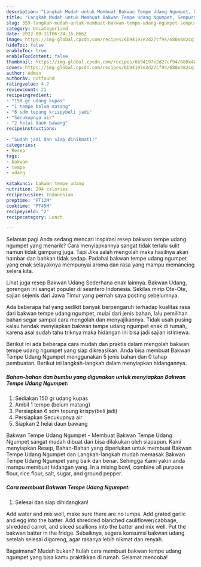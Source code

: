 ```yaml
---
description: "Langkah Mudah untuk Membuat Bakwan Tempe Udang Ngumpet, Sempurna"
title: "Langkah Mudah untuk Membuat Bakwan Tempe Udang Ngumpet, Sempurna"
slug: 359-langkah-mudah-untuk-membuat-bakwan-tempe-udang-ngumpet-sempurna
category: Uncategorized
date: 2022-08-31T06:24:16.866Z
image: https://img-global.cpcdn.com/recipes/6b94197e2d27cf94/680x482cq70/bakwan-tempe-udang-ngumpet-foto-resep-utama.jpg
hideToc: false
enableToc: true
enableTocContent: false
thumbnail: https://img-global.cpcdn.com/recipes/6b94197e2d27cf94/680x482cq70/bakwan-tempe-udang-ngumpet-foto-resep-utama.jpg
cover: https://img-global.cpcdn.com/recipes/6b94197e2d27cf94/680x482cq70/bakwan-tempe-udang-ngumpet-foto-resep-utama.jpg
author: Admin
authorAv: notfound
ratingvalue: 4.7
reviewcount: 21
recipeingredient:
- "150 gr udang kupas"
- "1 tempe belum matang"
- "6 sdm tepung krispybeli jadi"
- "Secukupnya air"
- "2 helai daun bawang"
recipeinstructions:

- "Sudah jadi dan siap dinikmati!"
categories:
- Resep
tags:
- bakwan
- tempe
- udang

katakunci: bakwan tempe udang 
nutrition: 294 calories
recipecuisine: Indonesian
preptime: "PT12M"
cooktime: "PT45M"
recipeyield: "2"
recipecategory: Lunch

---
```



Selamat pagi Anda sedang mencari inspirasi resep bakwan tempe udang ngumpet yang menarik? Cara menyiapkannya sangat tidak terlalu sulit namun tidak gampang juga. Tapi Jika salah mengolah maka hasilnya akan hambar dan bahkan tidak sedap. Padahal bakwan tempe udang ngumpet yang enak selayaknya mempunyai aroma dan rasa yang mampu memancing selera kita.


Lihat juga resep Bakwan Udang Sederhana enak lainnya. Bakwan Udang, gorengan ini sangat populer di seantero Indonesia. Sekilas mirip Ote-Ote, sajian sejenis dari Jawa Timur yang pernah saya posting sebelumnya.

Ada beberapa hal yang sedikit banyak berpengaruh terhadap kualitas rasa dari bakwan tempe udang ngumpet, mulai dari jenis bahan, lalu pemilihan bahan segar sampai cara mengolah dan menyajikannya. Tidak usah pusing kalau hendak menyiapkan bakwan tempe udang ngumpet enak di rumah, karena asal sudah tahu triknya maka hidangan ini bisa jadi sajian istimewa.


Berikut ini ada beberapa cara mudah dan praktis dalam mengolah bakwan tempe udang ngumpet yang siap dikreasikan. Anda bisa membuat Bakwan Tempe Udang Ngumpet menggunakan 5 jenis bahan dan 0 tahap pembuatan. Berikut ini langkah-langkah dalam menyiapkan hidangannya.

<!--inarticleads1-->

##### Bahan-bahan dan bumbu yang digunakan untuk menyiapkan Bakwan Tempe Udang Ngumpet:

1. Sediakan 150 gr udang kupas
1. Ambil 1 tempe (belum matang)
1. Persiapkan 6 sdm tepung krispy(beli jadi)
1. Persiapkan Secukupnya air
1. Siapkan 2 helai daun bawang


Bakwan Tempe Udang Ngumpet - Membuat Bakwan Tempe Udang Ngumpet sangat mudah dibuat dan bisa dilakukan oleh siapapun. Kami menyiapkan Resep, Bahan-Bahan yang diperlukan untuk membuat Bakwan Tempe Udang Ngumpet dan Langkah-langkah mudah memasak Bakwan Tempe Udang Ngumpet yang baik dan benar. Sehingga Kami yakin anda mampu membuat hidangan yang. In a mixing bowl, combine all purpose flour, rice flour, salt, sugar, and ground pepper. 

<!--inarticleads2-->

##### Cara membuat Bakwan Tempe Udang Ngumpet:


1. Selesai dan siap dihidangkan!

Add water and mix well, make sure there are no lumps. Add grated garlic and egg into the batter. Add shredded blanched cauliflower/cabbage, shredded carrot, and sliced scallions into the batter and mix well. Put the bakwan batter in the fridge. Sebaiknya, segera konsumsi bakwan udang setelah selesai digoreng, agar rasanya lebih nikmat dan renyah. 

Bagaimana? Mudah bukan? Itulah cara membuat bakwan tempe udang ngumpet yang bisa kamu praktikkan di rumah. Selamat mencoba!
